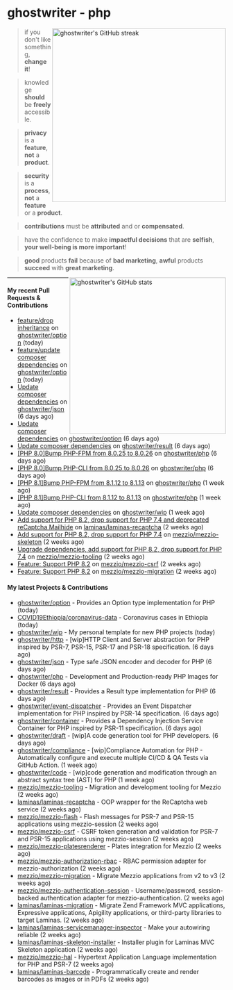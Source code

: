 # ghostwriter - php

<img alt="ghostwriter's GitHub streak" width="400px" align="right" src="https://github-readme-streak-stats.herokuapp.com/?cache_seconds=1800&user=ghostwriter">

> if you don't like something, **change it**!

> knowledge **should** be **freely** accessible.

> **privacy** is a **feature**, **not** a **product**.

> **security** is a **process**, **not** a **feature** or a **product**.

> **contributions** must be **attributed** and or **compensated**.

> have the confidence to make **impactful decisions** that are **selfish**, **your well-being is more important**!

> **good** products **fail** because of **bad marketing**, **awful** products **succeed** with **great marketing**.

<img alt="ghostwriter's GitHub stats" width="360px" align="right" src="https://github-readme-stats.vercel.app/api?cache_seconds=1800&username=ghostwriter&show_icons=true&count_private=true&hide_title=true&hide_rank=true&icon_color=333">

---

#### My recent Pull Requests & Contributions

- [feature/drop inheritance](https://github.com/ghostwriter/option/pull/17) on [ghostwriter/option](https://github.com/ghostwriter/option) (today)
- [feature/update composer dependencies](https://github.com/ghostwriter/option/pull/16) on [ghostwriter/option](https://github.com/ghostwriter/option) (today)
- [Update composer dependencies](https://github.com/ghostwriter/json/pull/9) on [ghostwriter/json](https://github.com/ghostwriter/json) (6 days ago)
- [Update composer dependencies](https://github.com/ghostwriter/option/pull/15) on [ghostwriter/option](https://github.com/ghostwriter/option) (6 days ago)
- [Update composer dependencies](https://github.com/ghostwriter/result/pull/9) on [ghostwriter/result](https://github.com/ghostwriter/result) (6 days ago)
- [[PHP 8.0]Bump PHP-FPM from 8.0.25 to 8.0.26](https://github.com/ghostwriter/php/pull/251) on [ghostwriter/php](https://github.com/ghostwriter/php) (6 days ago)
- [[PHP 8.0]Bump PHP-CLI from 8.0.25 to 8.0.26](https://github.com/ghostwriter/php/pull/250) on [ghostwriter/php](https://github.com/ghostwriter/php) (6 days ago)
- [[PHP 8.1]Bump PHP-FPM from 8.1.12 to 8.1.13](https://github.com/ghostwriter/php/pull/249) on [ghostwriter/php](https://github.com/ghostwriter/php) (1 week ago)
- [[PHP 8.1]Bump PHP-CLI from 8.1.12 to 8.1.13](https://github.com/ghostwriter/php/pull/248) on [ghostwriter/php](https://github.com/ghostwriter/php) (1 week ago)
- [Update composer dependencies](https://github.com/ghostwriter/wip/pull/19) on [ghostwriter/wip](https://github.com/ghostwriter/wip) (1 week ago)
- [Add support for PHP 8.2, drop support for PHP 7.4 and deprecated reCaptcha Mailhide](https://github.com/laminas/laminas-recaptcha/pull/28) on [laminas/laminas-recaptcha](https://github.com/laminas/laminas-recaptcha) (2 weeks ago)
- [Add support for PHP 8.2, drop support for PHP 7.4](https://github.com/mezzio/mezzio-skeleton/pull/97) on [mezzio/mezzio-skeleton](https://github.com/mezzio/mezzio-skeleton) (2 weeks ago)
- [Upgrade dependencies, add support for PHP 8.2, drop support for PHP 7.4](https://github.com/mezzio/mezzio-tooling/pull/35) on [mezzio/mezzio-tooling](https://github.com/mezzio/mezzio-tooling) (2 weeks ago)
- [Feature: Support PHP 8.2](https://github.com/mezzio/mezzio-csrf/pull/18) on [mezzio/mezzio-csrf](https://github.com/mezzio/mezzio-csrf) (2 weeks ago)
- [Feature: Support PHP 8.2](https://github.com/mezzio/mezzio-migration/pull/22) on [mezzio/mezzio-migration](https://github.com/mezzio/mezzio-migration) (2 weeks ago)

#### My latest Projects & Contributions

- [ghostwriter/option](https://github.com/ghostwriter/option) - Provides an Option type implementation for PHP (today)
- [COVID19Ethiopia/coronavirus-data](https://github.com/COVID19Ethiopia/coronavirus-data) - Coronavirus cases in Ethiopia (today)
- [ghostwriter/wip](https://github.com/ghostwriter/wip) - My personal template for new PHP projects (today)
- [ghostwriter/http](https://github.com/ghostwriter/http) - [wip]HTTP Client and Server abstraction for PHP inspired by PSR-7, PSR-15, PSR-17 and PSR-18 specification. (6 days ago)
- [ghostwriter/json](https://github.com/ghostwriter/json) - Type safe JSON encoder and decoder for PHP (6 days ago)
- [ghostwriter/php](https://github.com/ghostwriter/php) - Development and Production-ready PHP Images for Docker (6 days ago)
- [ghostwriter/result](https://github.com/ghostwriter/result) - Provides a Result type implementation for PHP (6 days ago)
- [ghostwriter/event-dispatcher](https://github.com/ghostwriter/event-dispatcher) - Provides an Event Dispatcher implementation for PHP inspired by PSR-14 specification. (6 days ago)
- [ghostwriter/container](https://github.com/ghostwriter/container) - Provides a Dependency Injection Service Container for PHP inspired by PSR-11 specification. (6 days ago)
- [ghostwriter/draft](https://github.com/ghostwriter/draft) - [wip]A code generation tool for PHP developers. (6 days ago)
- [ghostwriter/compliance](https://github.com/ghostwriter/compliance) - [wip]Compliance Automation for PHP - Automatically configure and execute multiple CI/CD &amp; QA Tests via GitHub Action. (1 week ago)
- [ghostwriter/code](https://github.com/ghostwriter/code) - [wip]code generation and modification through an abstract syntax tree (AST) for PHP (1 week ago)
- [mezzio/mezzio-tooling](https://github.com/mezzio/mezzio-tooling) - Migration and development tooling for Mezzio (2 weeks ago)
- [laminas/laminas-recaptcha](https://github.com/laminas/laminas-recaptcha) - OOP wrapper for the ReCaptcha web service (2 weeks ago)
- [mezzio/mezzio-flash](https://github.com/mezzio/mezzio-flash) - Flash messages for PSR-7 and PSR-15 applications using mezzio-session (2 weeks ago)
- [mezzio/mezzio-csrf](https://github.com/mezzio/mezzio-csrf) - CSRF token generation and validation for PSR-7 and PSR-15 applications using mezzio-session (2 weeks ago)
- [mezzio/mezzio-platesrenderer](https://github.com/mezzio/mezzio-platesrenderer) - Plates integration for Mezzio (2 weeks ago)
- [mezzio/mezzio-authorization-rbac](https://github.com/mezzio/mezzio-authorization-rbac) - RBAC permission adapter for mezzio-authorization (2 weeks ago)
- [mezzio/mezzio-migration](https://github.com/mezzio/mezzio-migration) - Migrate Mezzio applications from v2 to v3 (2 weeks ago)
- [mezzio/mezzio-authentication-session](https://github.com/mezzio/mezzio-authentication-session) - Username/password, session-backed authentication adapter for mezzio-authentication. (2 weeks ago)
- [laminas/laminas-migration](https://github.com/laminas/laminas-migration) - Migrate Zend Framework MVC applications, Expressive applications, Apigility applications, or third-party libraries to target Laminas. (2 weeks ago)
- [laminas/laminas-servicemanager-inspector](https://github.com/laminas/laminas-servicemanager-inspector) - Make your autowiring reliable (2 weeks ago)
- [laminas/laminas-skeleton-installer](https://github.com/laminas/laminas-skeleton-installer) - Installer plugin for Laminas MVC Skeleton application (2 weeks ago)
- [mezzio/mezzio-hal](https://github.com/mezzio/mezzio-hal) - Hypertext Application Language implementation for PHP and PSR-7 (2 weeks ago)
- [laminas/laminas-barcode](https://github.com/laminas/laminas-barcode) - Programmatically create and render barcodes as images or in PDFs (2 weeks ago)
